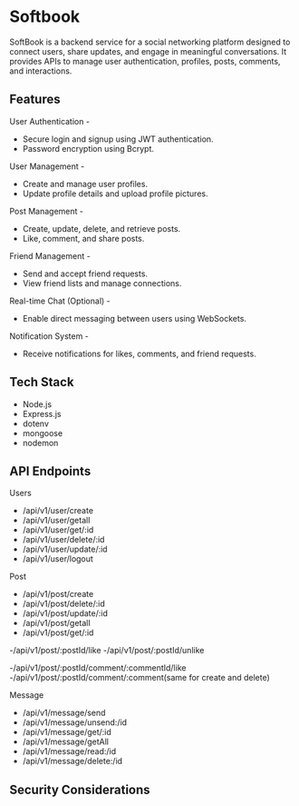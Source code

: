 # Softbook
SoftBook is a backend service for a social networking platform designed to connect users, share updates, and engage in meaningful conversations. It provides APIs to manage user authentication, profiles, posts, comments, and interactions.

## Features
User Authentication -
- Secure login and signup using JWT authentication.
- Password encryption using Bcrypt.

User Management -
- Create and manage user profiles.
- Update profile details and upload profile pictures.

Post Management -
- Create, update, delete, and retrieve posts.
- Like, comment, and share posts.

Friend Management -
- Send and accept friend requests.
- View friend lists and manage connections.

Real-time Chat (Optional) -
- Enable direct messaging between users using WebSockets.

 Notification System -
- Receive notifications for likes, comments, and friend requests.

## Tech Stack
- Node.js
- Express.js
- dotenv
- mongoose
- nodemon

## API Endpoints
Users

- /api/v1/user/create
- /api/v1/user/getall
- /api/v1/user/get/:id
- /api/v1/user/delete/:id
- /api/v1/user/update/:id
- /api/v1/user/logout

Post
- /api/v1/post/create
- /api/v1/post/delete/:id
- /api/v1/post/update/:id
- /api/v1/post/getall
- /api/v1/post/get/:id


-/api/v1/post/:postId/like
-/api/v1/post/:postId/unlike

-/api/v1/post/:postId/comment/:commentId/like
-/api/v1/post/:postId/comment/:comment(same for create and delete)

Message

- /api/v1/message/send
- /api/v1/message/unsend:/id
- /api/v1/message/get/:id
- /api/v1/message/getAll
- /api/v1/message/read:/id
- /api/v1/message/delete:/id



## Security Considerations
